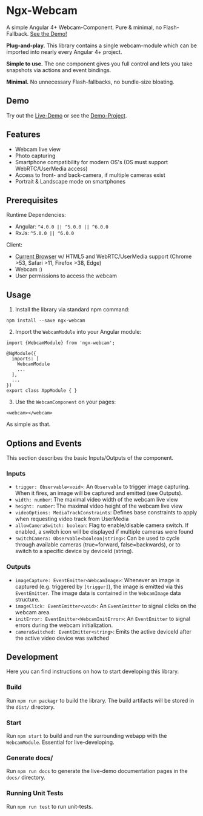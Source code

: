 # Ngx-Webcam
A simple Angular 4+ Webcam-Component. Pure &amp; minimal, no Flash-Fallback. <a href="https://basst314.github.io/ngx-webcam/?" target="_blank">See the Demo!</a>

**Plug-and-play.** This library contains a single webcam-module which can be imported into nearly every Angular 4+ project.

**Simple to use.** The one component gives you full control and lets you take snapshots via actions and event bindings.

**Minimal.** No unnecessary Flash-fallbacks, no bundle-size bloating.

## Demo
Try out the <a href="https://basst314.github.io/ngx-webcam/?" target="_blank">Live-Demo</a> or see the <a href="https://github.com/basst314/ngx-webcam-demo" target="_blank">Demo-Project</a>.

## Features
* Webcam live view
* Photo capturing
* Smartphone compatibility for modern OS's (OS must support WebRTC/UserMedia access)
* Access to front- and back-camera, if multiple cameras exist
* Portrait & Landscape mode on smartphones


## Prerequisites
Runtime Dependencies:
* Angular: `^4.0.0 || ^5.0.0 || ^6.0.0`
* RxJs: `^5.0.0 || ^6.0.0`

Client:
* [Current Browser](https://developer.mozilla.org/en-US/docs/Web/API/MediaDevices/getUserMedia#Browser_compatibility) w/ HTML5 and WebRTC/UserMedia support (Chrome >53, Safari >11, Firefox >38, Edge)
* Webcam :)
* User permissions to access the webcam

## Usage
1) Install the library via standard npm command:

`npm install --save ngx-webcam`

2) Import the `WebcamModule` into your Angular module:

```
import {WebcamModule} from 'ngx-webcam';

@NgModule({
  imports: [
    WebcamModule
    ...
  ],
  ...
})
export class AppModule { }
```

3) Use the `WebcamComponent` on your pages:

`<webcam></webcam>`

As simple as that.

## Options and Events
This section describes the basic Inputs/Outputs of the component.
### Inputs
* `trigger: Observable<void>`: An `Observable` to trigger image capturing. When it fires, an image will be captured and emitted (see Outputs).
* `width: number`: The maximal video width of the webcam live view
* `height: number`: The maximal video height of the webcam live view
* `videoOptions: MediaTrackConstraints`: Defines base constraints to apply when requesting video track from UserMedia
* `allowCameraSwitch: boolean`: Flag to enable/disable camera switch. If enabled, a switch icon will be displayed if multiple cameras were found
* `switchCamera: Observable<boolean|string>`: Can be used to cycle through available cameras (true=forward, false=backwards), or to switch to a specific device by deviceId (string).

### Outputs
* `imageCapture: EventEmitter<WebcamImage>`: Whenever an image is captured (e.g. triggered by `[trigger]`), the image is emitted via this `EventEmitter`. The image data is contained in the `WebcamImage` data structure.
* `imageClick: EventEmitter<void>`: An `EventEmitter` to signal clicks on the webcam area.
* `initError: EventEmitter<WebcamInitError>`: An `EventEmitter` to signal errors during the webcam initialization.
* `cameraSwitched: EventEmitter<string>`: Emits the active deviceId after the active video device was switched

## Development
Here you can find instructions on how to start developing this library.

### Build
Run `npm run packagr` to build the library. The build artifacts will be stored in the `dist/` directory.

### Start
Run `npm start` to build and run the surrounding webapp with the `WebcamModule`. Essential for live-developing.

### Generate docs/
Run `npm run docs` to generate the live-demo documentation pages in the `docs/` directory.

### Running Unit Tests
Run `npm run test` to run unit-tests.
